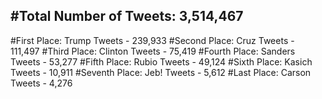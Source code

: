 #Total Number of Tweets: 3,514,467 
---
#First Place: Trump Tweets - 239,933
#Second Place: Cruz Tweets - 111,497
#Third Place: Clinton Tweets - 75,419
#Fourth Place: Sanders Tweets - 53,277
#Fifth Place: Rubio Tweets - 49,124
#Sixth Place: Kasich Tweets - 10,911
#Seventh Place: Jeb! Tweets - 5,612
#Last Place: Carson Tweets - 4,276
